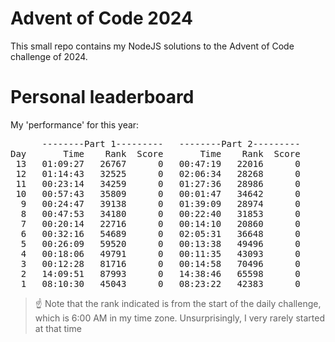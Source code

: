 # Advent of Code 2024
This small repo contains my NodeJS solutions to the Advent of Code challenge of 2024.

# Personal leaderboard

My 'performance' for this year:
<pre>
      --------Part 1---------   --------Part 2---------
Day       Time    Rank  Score       Time    Rank  Score
 13   01:09:27   26767      0   00:47:19   22016      0
 12   01:14:43   32525      0   02:06:34   28268      0
 11   00:23:14   34259      0   01:27:36   28986      0
 10   00:57:43   35809      0   00:01:47   34642      0
  9   00:24:47   39138      0   01:39:09   28974      0
  8   00:47:53   34180      0   00:22:40   31853      0
  7   00:20:14   22716      0   00:14:10   20860      0
  6   00:32:16   54689      0   02:05:31   36648      0
  5   00:26:09   59520      0   00:13:38   49496      0
  4   00:18:06   49791      0   00:11:35   43093      0
  3   00:12:28   81716      0   00:14:58   70496      0
  2   14:09:51   87993      0   14:38:46   65598      0
  1   08:10:30   45043      0   08:23:22   42383      0
</pre>

> :point_up: Note that the rank indicated is from the start of the daily challenge, which is 6:00 AM in my time zone. Unsurprisingly, I very rarely started at that time

